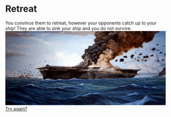 # Retreat
You convince them to retreat, however your opponents catch up to your ship! They are able to sink your ship and you do not survive.
![Credit: Wikipedia](retreat.png)
[Try again?](../plane.md)